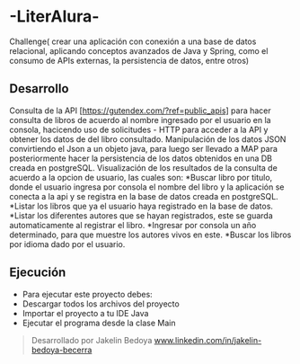 # -LiterAlura-
Challenge( crear una aplicación con conexión a una base de datos relacional, aplicando conceptos avanzados de Java y Spring, como el consumo de APIs externas, la persistencia de datos, entre otros)
## Desarrollo
Consulta de la API [https://gutendex.com/?ref=public_apis] para hacer consulta de libros de acuerdo al nombre ingresado por el usuario en la consola, hacicendo uso de solicitudes - HTTP para acceder a la API y obtener los datos de del libro consultado.
Manipulación de los datos JSON convirtiendo el Json a un objeto java, para luego ser llevado a MAP para posteriormente hacer la persistencia de los datos obtenidos en una DB creada en postgreSQL.
Visualización de los resultados de la consulta de acuerdo a la opcion de usuario, las cuales son:
*Buscar libro por titulo, donde el usuario ingresa por consola el nombre del libro y la aplicación se conecta a la api y se registra en la base de datos creada en postgreSQL.
*Listar los libros que ya el usuario haya registrado en la base de datos.
*Listar los diferentes autores que se hayan registrados, este se guarda automaticamente al registrar el libro.
*Ingresar por consola un año determinado, para que muestre los autores vivos en este.
*Buscar los libros por idioma dado por el usuario.

## Ejecución
* Para ejecutar este proyecto debes:
* Descargar todos los archivos del proyecto
* Importar el proyecto a tu IDE Java
* Ejecutar el programa desde la clase Main

> Desarrollado por Jakelin Bedoya www.linkedin.com/in/jakelin-bedoya-becerra

